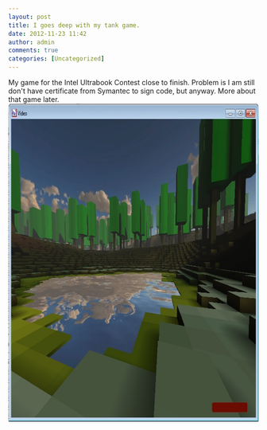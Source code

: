 ```yaml
---
layout: post
title: I goes deep with my tank game.
date: 2012-11-23 11:42
author: admin
comments: true
categories: [Uncategorized]
---
```

My game for the Intel Ultrabook Contest close to finish. Problem is I am still don't have certificate from Symantec to sign code, but anyway. More about that game later.
<a href="/images/uploads/2012/11/tank_game.jpg"><img class="alignnone size-full wp-image-343" title="tank_game" src="/images/uploads/2012/11/tank_game.jpg" alt="" width="818" height="639" /></a>

